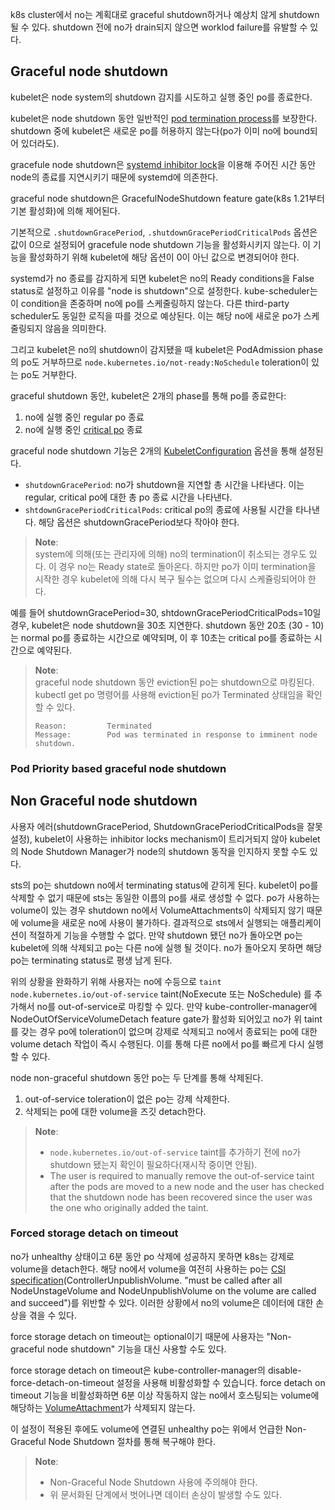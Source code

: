 k8s cluster에서 no는 계획대로 graceful shutdown하거나 예상치 않게 shutdown될 수 있다. shutdown 전에 no가 drain되지 않으면 worklod failure를 유발할 수 있다.

## Graceful node shutdown
kubelet은 node system의 shutdown 감지를 시도하고 실행 중인 po를 종료한다. 

kubelet은 node shutdown 동안 일반적인 [pod termination process](https://kubernetes.io/docs/concepts/workloads/pods/pod-lifecycle/#pod-termination)를 보장한다. shutdown 중에 kubelet은 새로운 po를 허용하지 않는다(po가 이미 no에 bound되어 있더라도).

gracefule node shutdown은 [systemd inhibitor lock](https://www.freedesktop.org/wiki/Software/systemd/inhibit/)을 이용해 주어진 시간 동안 node의 종료를 지연시키기 때문에 systemd에 의존한다.

graceful node shutdown은 GracefulNodeShutdown feature gate(k8s 1.21부터 기본 활성화)에 의해 제어된다.

기본적으로 `.shutdownGracePeriod`, `.shutdownGracePeriodCriticalPods` 옵션은 값이 0으로 설정되어 gracefule node shutdown 기능을 활성화시키지 않는다. 이 기능을 활성화하기 위해 kubelet에 해당 옵션이 0이 아닌 값으로 변경되어야 한다.

systemd가 no 종료를 감지하게 되면 kubelet은 no의 Ready conditions을 False status로 설정하고 이유를 "node is shutdown"으로 설정한다. kube-scheduler는 이 condition을 존중하며 no에 po를 스케줄링하지 않는다. 다른 third-party scheduler도 동일한 로직을 따를 것으로 예상된다. 이는 해당 no에 새로운 po가 스케줄링되지 않음을 의미한다.

그리고 kubelet은 no의 shutdown이 감지됐을 때 kubelet은 PodAdmission phase의 po도 거부하므로 `node.kubernetes.io/not-ready:NoSchedule` toleration이 있는 po도 거부한다.

graceful shutdown 동안, kubelet은 2개의 phase를 통해 po를 종료한다:
1. no에 실행 중인 regular po 종료
2. no에 실행 중인 [critical po](https://kubernetes.io/docs/tasks/administer-cluster/guaranteed-scheduling-critical-addon-pods/#marking-pod-as-critical) 종료

graceful node shutdown 기능은 2개의 [KubeletConfiguration](https://kubernetes.io/docs/tasks/administer-cluster/kubelet-config-file/) 옵션을 통해 설정된다.
- `shutdownGracePeriod`: no가 shutdown을 지연할 총 시간을 나타낸다. 이는 regular, critical po에 대한 총 po 종료 시간을 나타낸다.
- `shtdownGracePeriodCriticalPods`: critical po의 종료에 사용될 시간을 타나낸다. 해당 옵션은 shutdownGracePeriod보다 작아야 한다.

> **Note**:  
> system에 의해(또는 관리자에 의해) no의 termination이 취소되는 경우도 있다. 이 경우 no는 Ready state로 돌아온다. 하지만 po가 이미 termination을 시작한 경우 kubelet에 의해 다시 복구 될수는 없으며 다시 스케쥴링되어야 한다.

예를 들어 shutdownGracePeriod=30, shtdownGracePeriodCriticalPods=10일 경우, kubelet은 node shutdown을 30초 지연한다. shutdown 동안 20초 (30 - 10)는 normal po를 종료하는 시간으로 예약되며, 이 후 10초는 critical po를 종료하는 시간으로 예약된다.

> **Note**:  
> graceful node shutdown 동안 eviction된 po는 shutdown으로 마킹된다. kubectl get po 명령어를 사용해 eviction된 po가 Terminated 상태임을 확인할 수 있다.
> ```
> Reason:         Terminated
> Message:        Pod was terminated in response to imminent node shutdown.
> ```

### Pod Priority based graceful node shutdown

## Non Graceful node shutdown
사용자 에러(shutdownGracePeriod, ShutdownGracePeriodCriticalPods을 잘못 설정), kubelet이 사용하는 inhibitor locks mechanism이 트리거되지 않아 kubelet의 Node Shutdown Manager가 node의 shutdown 동작을 인지하지 못할 수도 있다.

sts의 po는 shutdown no에서 terminating status에 갇히게 된다. kubelet이 po를 삭제할 수 없기 때문에 sts는 동일한 이름의 po를 새로 생성할 수 없다. po가 사용하는 volume이 있는 경우 shutdown no에서 VolumeAttachments이 삭제되지 않기 때문에 volume을 새로운 no에 사용이 불가하다. 결과적으로 sts에서 실행되는 애플리케이션이 적절하게 기능을 수행할 수 없다. 만약 shutdown 됐던 no가 돌아오면 po는 kubelet에 의해 삭제되고 po는 다른 no에 실행 될 것이다. no가 돌아오지 못하면 해당 po는 terminating status로 평생 남게 된다.

위의 상황을 완화하기 위해 사용자는 no에 수등으로 `taint node.kubernetes.io/out-of-service` taint(NoExecute 또는 NoSchedule) 를 추가해서 no를 out-of-service로 마킹할 수 있다. 만약 kube-controller-manager에 NodeOutOfServiceVolumeDetach feature gate가 활성화 되어있고 no가 위 taint를 갖는 경우 po에 toleration이 없으며 강제로 삭제되고 no에서 종료되는 po에 대한 volume detach 작업이 즉시 수행된다. 이를 통해 다른 no에서 po를 빠르게 다시 실행할 수 있다.

node non-graceful shutdown 동안 po는 두 단계를 통해 삭제된다.
1. out-of-service toleration이 없은 po는 강제 삭제한다.
2. 삭제되는 po에 대한 volume을 즈깃 detach한다.

> **Note**:  
> - `node.kubernetes.io/out-of-service` taint를 추가하기 전에 no가 shutdown 됐는지 확인이 필요하다(재시작 중이면 안됨).
> - The user is required to manually remove the out-of-service taint after the pods are moved to a new node and the user has checked that the shutdown node has been recovered since the user was the one who originally added the taint.

### Forced storage detach on timeout
no가 unhealthy 상태이고 6분 동안 po 삭제에 성공하지 못하면 k8s는 강제로 volume을 detach한다. 해당 no에서 volume을 여전히 사용하는 po는 [CSI specification](https://github.com/container-storage-interface/spec/blob/master/spec.md#controllerunpublishvolume)(ControllerUnpublishVolume. "must be called after all NodeUnstageVolume and NodeUnpublishVolume on the volume are called and succeed")를 위반할 수 있다. 이러한 상황에서 no의 volume은 데이터에 대한 손상을 겪을 수 있다.

force storage detach on timeout는 optional이기 때문에 사용자는 "Non-graceful node shutdown" 기능을 대신 사용할 수도 있다.

force storage detach on timeout은 kube-controller-manager의 disable-force-detach-on-timeout 설정을 사용해 비활성화할 수 있습니다. force detach on timeout 기능을 비활성화하면 6분 이상 작동하지 않는 no에서 호스팅되는 volume에 해당하는 [VolumeAttachment](https://kubernetes.io/docs/reference/kubernetes-api/config-and-storage-resources/volume-attachment-v1/)가 삭제되지 않는다.

이 설정이 적용된 후에도 volume에 연결된 unhealthy po는 위에서 언급한 Non-Graceful Node Shutdown 절차를 통해 복구해야 한다.

> **Note**:  
> - Non-Graceful Node Shutdown 사용에 주의해야 한다.
> - 위 문서화된 단계에서 벗어나면 데이터 손상이 발생할 수도 있다.